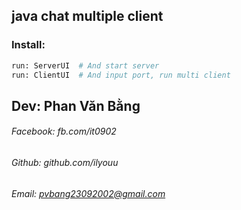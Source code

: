 ## java chat multiple client

### Install:
```bash
run: ServerUI  # And start server
run: ClientUI  # And input port, run multi client
```

## Dev: Phan Văn Bằng
###### Facebook: fb.com/it0902
###### Github: github.com/ilyouu
###### Email: pvbang23092002@gmail.com